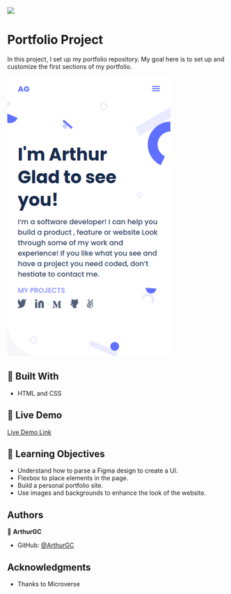 ![](https://img.shields.io/badge/Microverse-blueviolet)

# Portfolio Project

In this project, I set up my portfolio repository. My goal here is to set up and customize the first sections of my portfolio.

![screenshot](/images/mobile_preview_v1.png)
## :hammer: Built With

- HTML and CSS

## :red_circle: Live Demo

[Live Demo Link](https://arthurgc.github.io/portfolio-microverse/)

## :blue_book: Learning Objectives

- Understand how to parse a Figma design to create a UI.
- Flexbox to place elements in the page.
- Build a personal portfolio site.
- Use images and backgrounds to enhance the look of the website.

## Authors

👤 **ArthurGC**

- GitHub: [@ArthurGC](https://github.com/ArthurGC)

## Acknowledgments

- Thanks to Microverse
